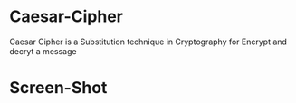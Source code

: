 # Caesar-Cipher
Caesar Cipher is a Substitution technique in Cryptography for Encrypt and decryt a message
# Screen-Shot
